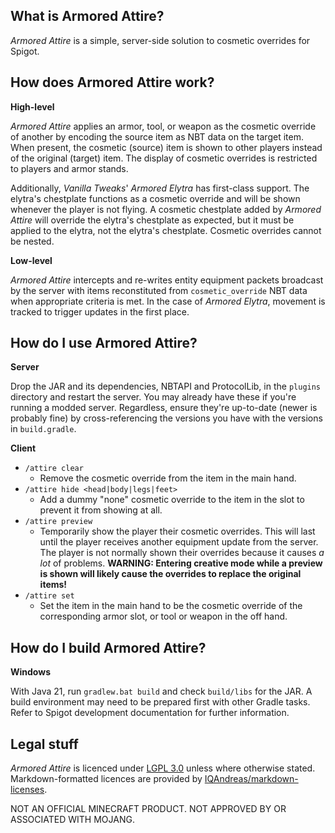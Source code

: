 
## What is Armored Attire?

_Armored Attire_ is a simple, server-side solution to cosmetic overrides for Spigot.

## How does Armored Attire work?

**High-level**

_Armored Attire_ applies an armor, tool, or weapon as the cosmetic override of another by encoding the source item as NBT data on the target item. When present, the cosmetic (source) item is shown to other players instead of the original (target) item. The display of cosmetic overrides is restricted to players and armor stands.

Additionally, _Vanilla Tweaks_' _Armored Elytra_ has first-class support. The elytra's chestplate functions as a cosmetic override and will be shown whenever the player is not flying. A cosmetic chestplate added by _Armored Attire_ will override the elytra's chestplate as expected, but it must be applied to the elytra, not the elytra's chestplate. Cosmetic overrides cannot be nested.

**Low-level**

_Armored Attire_ intercepts and re-writes entity equipment packets broadcast by the server with items reconstituted from `cosmetic_override` NBT data when appropriate criteria is met. In the case of _Armored Elytra_, movement is tracked to trigger updates in the first place.

## How do I use Armored Attire?

**Server**

Drop the JAR and its dependencies, NBTAPI and ProtocolLib, in the `plugins` directory and restart the server. You may already have these if you're running a modded server. Regardless, ensure they're up-to-date (newer is probably fine) by cross-referencing the versions you have with the versions in `build.gradle`.

**Client**

- `/attire clear`
  - Remove the cosmetic override from the item in the main hand.
- `/attire hide <head|body|legs|feet>`
  - Add a dummy "none" cosmetic override to the item in the slot to prevent it from showing at all.
- `/attire preview`
  - Temporarily show the player their cosmetic overrides. This will last until the player receives another equipment update from the server. The player is not normally shown their overrides because it causes _a lot_ of problems. **WARNING: Entering creative mode while a preview is shown will likely cause the overrides to replace the original items!**
- `/attire set`
  - Set the item in the main hand to be the cosmetic override of the corresponding armor slot, or tool or weapon in the off hand.

## How do I build Armored Attire?

**Windows**

With Java 21, run `gradlew.bat build` and check `build/libs` for the JAR. A build environment may need to be prepared first with other Gradle tasks. Refer to Spigot development documentation for further information.

## Legal stuff

_Armored Attire_ is licenced under [LGPL 3.0](LICENCE.md) unless where otherwise stated. Markdown-formatted licences are provided by [IQAndreas/markdown-licenses](https://github.com/IQAndreas/markdown-licenses).

NOT AN OFFICIAL MINECRAFT PRODUCT. NOT APPROVED BY OR ASSOCIATED WITH MOJANG.
